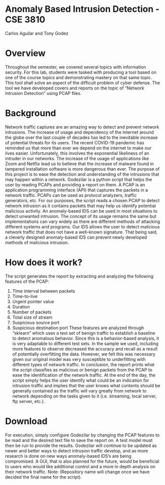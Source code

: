 # Anomaly Based Intrusion Detection - CSE 3810
Carlos Aguilar and Tony Godez

# Overview
  Throughout the semester, we covered several topics with information security.
For this lab, students were tasked with producing a tool based on one of the course
topics and demonstrating mastery on that same topic. This tool shall solve an aspect of
the difficult problem of cyber defense. The tool we have developed covers and reports
on the topic of “Network Intrusion Detection” using PCAP files.

# Background
  Network traffic captures are an amazing way to detect and prevent network
intrusions. The increase of usage and dependency of the internet around the globe over
the last couple of decades has led to the inevitable increase of potential threats for its
users. The recent COVID-19 pandemic has reminded us that more than ever we
depend on the internet to make our lives easier. Unfortunately, this involves the
exponential likeliness of an intruder in our networks. The increase of the usage of
applications like Zoom and Netflix lead us to believe that the increase of malware found
in tampered installation software is more dangerous than ever.
  The purpose of this project is to ease the detection and understanding of the
intrusions that may happen within a network. Godezilar is a python script that helps the
user by reading PCAPs and providing a report on them. A PCAP is an application
programming interface (API) that captures the packets in a network traffic. PCAPs can
be used as protocol analyzers, traffic generators, etc. For our purposes, the script reads
a chosen PCAP to detect network intrusion as it contains packets that may help us
identify potential malicious activity.
  An anomaly-based IDS can be used in most situations to detect unwanted
intrusion. The concept of its usage remains the same but implementations can vary
widely as there are different methods of attacking different systems and programs. Our
IDS allows the user to detect malicious network traffic that does not have a well-known
signature. That being said, a cleverly designed anomaly-based IDS can prevent newly
developed methods of malicious intrusion.

# How does it work?
  The script generates the report by extracting and analyzing the following features
of the PCAP:
1. TIme interval between packets
2. Time-to-live
3. Urgent pointer value
4. Duration
5. Number of packets
6. Total size of stream
7. Suspicious source port
8. Suspicious destination port
  These features are analyzed through “sklearn” which uses a test set of benign
traffic to establish a baseline to detect anomalous behavior. Since this is a
behavior-based analysis, it is very adaptable to different test sets. In the sample we
used, including more features to observe decreased the accuracy and recall as a result
of potentially overfitting the data. However, we felt this was necessary given our original
model was very susceptible to underfitting with different types of network traffic.
  In conclusion, the report prints what the script classifies as malicious or benign
packets from the PCAP to ease the identification of the network traffic. At the end of the
day, the script simply helps the user identify what could be an indication for intrusion
traffic and implies that the user knows what contents should be generally contained as
the traffic will vary greatly from network to network depending on the tasks given to it
(i.e. streaming, local server, ftp server, etc.).

# Download
For execution, simply configure Godezilar by changing the PCAP features to be
read and the desired text file to save the report on. A test model must then be run to
provide the results. Godezilar will continue to be updated as newer and better ways to
detect intrusion traffic develop, and as more research is done on new ways
anomaly-based IDS’s are being compromised. A GUI, that is also planned for the future,
would be beneficial to users who would like additional control and a more in depth
analysis on their network traffic.
Note: (Repository name will change once we have decided the final name for the script).
